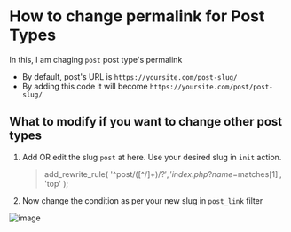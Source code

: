 # How to change permalink for Post Types

In this, I am chaging `post` post type's permalink

- By default, post's URL is `https://yoursite.com/post-slug/`
- By adding this code it will become `https://yoursite.com/post/post-slug/`

## What to modify if you want to change other post types

1. Add OR edit the slug `post` at here. Use your desired slug in `init` action.

   > add_rewrite_rule( '^post/([^/]+)/?$', 'index.php?name=$matches[1]', 'top' );

2. Now change the condition as per your new slug in `post_link` filter

![image](https://user-images.githubusercontent.com/19459637/147411129-13980750-d22b-4790-8088-8cd31fbe8e00.png)

